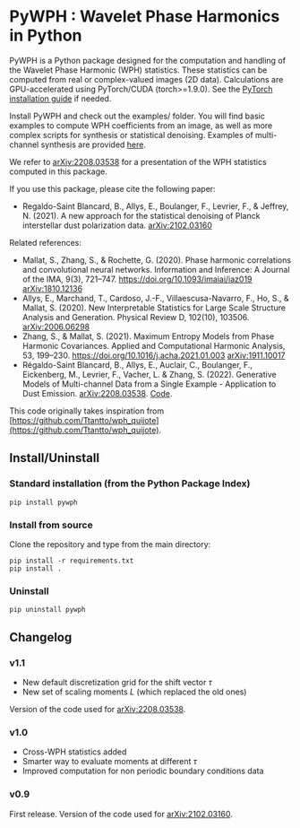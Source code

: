 # PyWPH : Wavelet Phase Harmonics in Python

PyWPH is a Python package designed for the computation and handling of the Wavelet Phase Harmonic (WPH) statistics.
These statistics can be computed from real or complex-valued images (2D data). Calculations are GPU-accelerated using PyTorch/CUDA (torch>=1.9.0). See the [PyTorch installation guide](https://pytorch.org/get-started/locally/) if needed.

Install PyWPH and check out the examples/ folder. You will find basic examples to compute WPH coefficients from an image,
as well as more complex scripts for synthesis or statistical denoising. Examples of multi-channel synthesis are provided [here](https://github.com/bregaldo/dust_genmodels).

We refer to [arXiv:2208.03538](https://arxiv.org/abs/2208.03538) for a presentation of the WPH statistics computed in this package.

If you use this package, please cite the following paper:
* Regaldo-Saint Blancard, B., Allys, E., Boulanger, F., Levrier, F., & Jeffrey, N. (2021). A new approach for the statistical denoising of Planck interstellar dust polarization data. [arXiv:2102.03160](https://arxiv.org/abs/2102.03160)

Related references:
* Mallat, S., Zhang, S., & Rochette, G. (2020). Phase harmonic correlations and convolutional neural networks. Information and Inference: A Journal of the IMA, 9(3), 721–747. https://doi.org/10.1093/imaiai/iaz019 [arXiv:1810.12136](https://arxiv.org/abs/1810.12136)
* Allys, E., Marchand, T., Cardoso, J.-F., Villaescusa-Navarro, F., Ho, S., & Mallat, S. (2020). New Interpretable Statistics for Large Scale Structure Analysis and Generation. Physical Review D, 102(10), 103506. [arXiv:2006.06298](http://arxiv.org/abs/2006.06298)
* Zhang, S., & Mallat, S. (2021). Maximum Entropy Models from Phase Harmonic Covariances. Applied and Computational Harmonic Analysis, 53, 199–230. https://doi.org/10.1016/j.acha.2021.01.003 [arXiv:1911.10017](https://arxiv.org/abs/1911.10017)
* Régaldo-Saint Blancard, B., Allys, E., Auclair, C., Boulanger, F., Eickenberg, M., Levrier, F., Vacher, L. & Zhang, S. (2022). Generative Models of Multi-channel Data from a Single Example - Application to Dust Emission. [arXiv:2208.03538](https://arxiv.org/abs/2208.03538). [Code](https://github.com/bregaldo/dust_genmodels).

This code originally takes inspiration from [https://github.com/Ttantto/wph_quijote](https://github.com/Ttantto/wph_quijote).
## Install/Uninstall

### Standard installation (from the Python Package Index)

```
pip install pywph
```

### Install from source

Clone the repository and type from the main directory:

```
pip install -r requirements.txt
pip install .
```

### Uninstall

```
pip uninstall pywph
```

## Changelog

### v1.1

* New default discretization grid for the shift vector $\tau$
* New set of scaling moments $L$ (which replaced the old ones)

Version of the code used for [arXiv:2208.03538](https://arxiv.org/abs/2208.03538).
### v1.0

* Cross-WPH statistics added
* Smarter way to evaluate moments at different $\tau$
* Improved computation for non periodic boundary conditions data
### v0.9

First release. Version of the code used for [arXiv:2102.03160](https://arxiv.org/abs/2102.03160).
